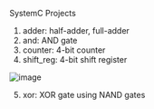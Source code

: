 SystemC Projects
1. adder: half-adder, full-adder
2. and: AND gate
3. counter: 4-bit counter
4. shift_reg: 4-bit shift register

![image](https://user-images.githubusercontent.com/42716711/110658273-64ab3d00-8176-11eb-9ff6-89418054d69c.png)


5. xor: XOR gate using NAND gates
